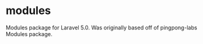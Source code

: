 modules
=======

Modules package for Laravel 5.0. Was originally based off of pingpong-labs Modules package.
